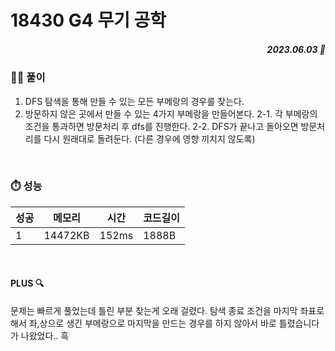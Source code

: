 # 18430 G4 무기 공학
##### <p align="right"> 2023.06.03 📆 </p> 

 
### 👩‍🏫 풀이
1. DFS 탐색을 통해 만들 수 있는 모든 부메랑의 경우를 찾는다.
2. 방문하지 않은 곳에서 만들 수 있는 4가지 부메랑을 만들어본다.
2-1. 각 부메랑의 조건을 통과하면 방문처리 후 dfs를 진행한다.
2-2. DFS가 끝나고 돌아오면 방문처리를 다시 원래대로 돌려둔다. (다른 경우에 영향 끼치지 않도록)

<br>

### ⏱️ 성능
<!-- 테이블 -->
성공 |메모리 | 시간 | 코드길이
---|---|---|---|
1|14472KB|152ms|1888B

<br>

#### PLUS 🔍
문제는 빠르게 풀었는데 틀린 부분 찾는게 오래 걸렸다.
탐색 종료 조건을 마지막 좌표로 해서 좌,상으로 생긴 부메랑으로 마지막을 만드는 경우를 하지 않아서 바로 틀렸습니다가 나왔었다.. 흑
